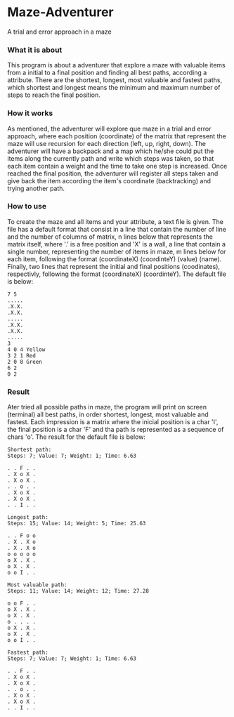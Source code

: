 # Maze-Adventurer
A trial and error approach in a maze 

### What it is about

This program is about a adventurer that explore a maze with valuable items from a initial to a final position and finding all best paths, according a attribute. There are the shortest, longest, most valuable and fastest paths, which shortest and longest means the minimum and maximum number of steps to reach the final position.

### How it works

As mentioned, the adventurer will explore que maze in a trial and error approach, where each position (coordinate) of the matrix that represent the maze will use recursion for each direction (left, up, right, down). The adventurer will have a backpack and a map which he/she could put the items along the currently path and write which steps was taken, so that each item contain a weight and the time to take one step is increased. Once reached the final position, the adventurer will register all steps taken and give back the item according the item's coordinate (backtracking) and trying another path.

### How to use

To create the maze and all items and your attribute, a text file is given. The file has a default format that consist in a line that contain the number of line and the number of columns of matrix, n lines below that represents the matrix itself, where '.' is a free position and 'X' is a wall, a line that contain a single number, representing the number of items in maze, m lines below for each item, following the format (coordinateX) (coordinteY) (value) (name). Finally, two lines that represent the initial and final positions (coodinates), respectivly, following the format (coordinateX) (coordinteY). The default file is below:

```
7 5
.....
.X.X.
.X.X.
.....
.X.X.
.X.X.
.....
3
4 0 4 Yellow
3 2 1 Red
2 0 8 Green
6 2
0 2
```

### Result

Ater tried all possible paths in maze, the program will print on screen (terminal) all best paths, in order shortest, longest, most valuable and fastest. Each impression is a matrix where the inicial position is a char 'I', the final position is a char 'F' and tha path is represented as a sequence of chars 'o'. The result for the default file is below:

```
Shortest path:
Steps: 7; Value: 7; Weight: 1; Time: 6.63

. . F . .
. X o X . 
. X o X . 
. . o . . 
. X o X . 
. X o X . 
. . I . . 

Longest path: 
Steps: 15; Value: 14; Weight: 5; Time: 25.63

. . F o o 
. X . X o 
. X . X o 
o o o o o 
o X . X . 
o X . X . 
o o I . . 

Most valuable path: 
Steps: 11; Value: 14; Weight: 12; Time: 27.28

o o F . . 
o X . X . 
o X . X . 
o . . . . 
o X . X . 
o X . X . 
o o I . . 

Fastest path: 
Steps: 7; Value: 7; Weight: 1; Time: 6.63

. . F . . 
. X o X . 
. X o X . 
. . o . . 
. X o X . 
. X o X . 
. . I . . 
```
